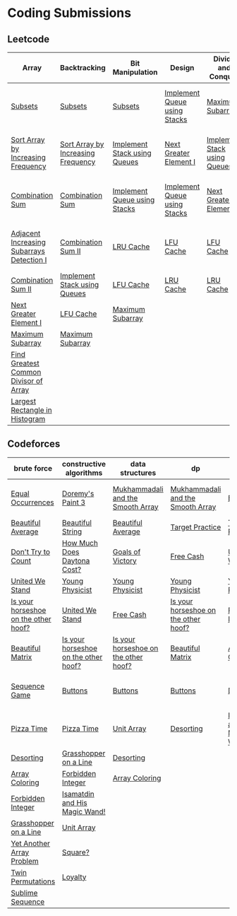 # Coding Submissions

## Leetcode

| Array | Backtracking | Bit Manipulation | Design | Divide and Conquer | Doubly-Linked List | Dynamic Programming | Hash Table | Linked List | Math | Monotonic Stack | Number Theory | Queue | Sorting | Stack | String |
| --- | --- | --- | --- | --- | --- | --- | --- | --- | --- | --- | --- | --- | --- | --- | --- |
| [Subsets](leetcode/78-subsets.md) | [Subsets](leetcode/78-subsets.md) | [Subsets](leetcode/78-subsets.md) | [Implement Queue using Stacks](leetcode/232-implement-queue-using-stacks.md) | [Maximum Subarray](leetcode/53-maximum-subarray.md) | [LRU Cache](leetcode/146-lru-cache.md) | [Maximum Subarray](leetcode/53-maximum-subarray.md) | [Integer to Roman](leetcode/12-integer-to-roman.md) | [LRU Cache](leetcode/146-lru-cache.md) | [Integer to Roman](leetcode/12-integer-to-roman.md) | [Next Greater Element I](leetcode/496-next-greater-element-i.md) | [Find Greatest Common Divisor of Array](leetcode/1979-find-greatest-common-divisor-of-array.md) | [Implement Queue using Stacks](leetcode/232-implement-queue-using-stacks.md) | [Sort Array by Increasing Frequency](leetcode/1636-sort-array-by-increasing-frequency.md) | [Next Greater Element I](leetcode/496-next-greater-element-i.md) | [Integer to Roman](leetcode/12-integer-to-roman.md) |
| [Sort Array by Increasing Frequency](leetcode/1636-sort-array-by-increasing-frequency.md) | [Sort Array by Increasing Frequency](leetcode/1636-sort-array-by-increasing-frequency.md) | [Implement Stack using Queues](leetcode/225-implement-stack-using-queues.md) | [Next Greater Element I](leetcode/496-next-greater-element-i.md) | [Implement Stack using Queues](leetcode/225-implement-stack-using-queues.md) | [Valid Parentheses](leetcode/20-valid-parentheses.md) | [Valid Parentheses](leetcode/20-valid-parentheses.md) | [Implement Queue using Stacks](leetcode/232-implement-queue-using-stacks.md) | [Next Greater Element I](leetcode/496-next-greater-element-i.md) | [Valid Parentheses](leetcode/20-valid-parentheses.md) | [Find Greatest Common Divisor of Array](leetcode/1979-find-greatest-common-divisor-of-array.md) |  |  |  | [Largest Rectangle in Histogram](leetcode/84-largest-rectangle-in-histogram.md) |  |
| [Combination Sum](leetcode/39-combination-sum.md) | [Combination Sum](leetcode/39-combination-sum.md) | [Implement Queue using Stacks](leetcode/232-implement-queue-using-stacks.md) | [Implement Queue using Stacks](leetcode/232-implement-queue-using-stacks.md) | [Next Greater Element I](leetcode/496-next-greater-element-i.md) | [Next Greater Element I](leetcode/496-next-greater-element-i.md) | [Implement Stack using Queues](leetcode/225-implement-stack-using-queues.md) | [Valid Parentheses](leetcode/20-valid-parentheses.md) | [LFU Cache](leetcode/460-lf-cache.md) | [Find Greatest Common Divisor of Array](leetcode/1979-find-greatest-common-divisor-of-array.md) | [Largest Rectangle in Histogram](leetcode/84-largest-rectangle-in-histogram.md) |  |  |  |  |  |
| [Adjacent Increasing Subarrays Detection I](leetcode/3349-adjacent-increasing-subarrays-detection-i.md) | [Combination Sum II](leetcode/40-combination-sum-ii.md) | [LRU Cache](leetcode/146-lru-cache.md) | [LFU Cache](leetcode/460-lf-cache.md) | [LFU Cache](leetcode/460-lfu-cache.md) | [LFU Cache](leetcode/460-lfu-cache.md) | [Find Greatest Common Divisor of Array](leetcode/1979-find-greatest-common-divisor-of-array.md) | [Find Greatest Common Divisor of Array](leetcode/1979-find-greatest-common-divisor-of-array.md) | [Find Greatest Common Divisor of Array](leetcode/1979-find-greatest-common-divisor-of-array.md) | [Count the Digits That Divide a Number](leetcode/2520-count-the-digits-that-divide-a-number.md) |  |  |  |  |  |  |
| [Combination Sum II](leetcode/40-combination-sum-ii.md) | [Implement Stack using Queues](leetcode/225-implement-stack-using-queues.md) | [LFU Cache](leetcode/460-lf-cache.md) | [LRU Cache](leetcode/146-lru-cache.md) | [LRU Cache](leetcode/146-lru-cache.md) |  |  |  |  |  |  |  |  |  |  |  |
| [Next Greater Element I](leetcode/496-next-greater-element-i.md) | [LFU Cache](leetcode/460-lf-cache.md) | [Maximum Subarray](leetcode/53-maximum-subarray.md) |  |  |  |  |  |  |  |  |  |  |  |  |  |
| [Maximum Subarray](leetcode/53-maximum-subarray.md) | [Maximum Subarray](leetcode/53-maximum-subarray.md) |  |  |  |  |  |  |  |  |  |  |  |  |  |  |
| [Find Greatest Common Divisor of Array](leetcode/1979-find-greatest-common-divisor-of-array.md) |  |  |  |  |  |  |  |  |  |  |  |  |  |  |  |
| [Largest Rectangle in Histogram](leetcode/84-largest-rectangle-in-histogram.md) |  |  |  |  |  |  |  |  |  |  |  |  |  |  |  |

## Codeforces

| brute force | constructive algorithms | data structures | dp | games | geometry | greedy | hashing | implementation | math | number theory | sortings | strings | two pointers |
| --- | --- | --- | --- | --- | --- | --- | --- | --- | --- | --- | --- | --- | --- |
| [Equal Occurrences](codeforces/2146-A-Equal-Occurrences.md) | [Doremy's Paint 3](codeforces/1890-A-Doremys-Paint-3.md) | [Mukhammadali and the Smooth Array](codeforces/2167-G-Mukhammadali-and-the-Smooth-Array.md) | [Mukhammadali and the Smooth Array](codeforces/2167-G-Mukhammadali-and-the-Smooth-Array.md) | [Buttons](codeforces/1858-A-Buttons.md) | [Walking Master](codeforces/1806-A-Walking-Master.md) | [Equal Occurrences](codeforces/2146-A-Equal-Occurrences.md) | [Sublime Sequence](codeforces/2148-A-Sublime-Sequence.md) | [Equal Occurrences](codeforces/2146-A-Equal-Occurrences.md) | [Ambitious Kid](codeforces/1866-A-Ambitious-Kid.md) | [United We Stand](codeforces/1859-A-United-We-Stand.md) | [Isamatdin and His Magic Wand!](codeforces/2167-C-Isamatdin-and-His-Magic-Wand.md) | [Don't Try to Count](codeforces/1881-A-Dont-Try-to-Count.md) | [Loyalty](codeforces/2161-C-Loyalty.md) |
| [Beautiful Average](codeforces/2162-A-Beautiful-Average.md) | [Beautiful String](codefiles/2162-B-Beautiful-String.md) | [Beautiful Average](codeforces/2162-A-Beautiful-Average.md) | [Target Practice](codeforces/1873-C-Target-Practice.md) | [Target Practice](codeforces/1873-C-Target-Practice.md) | [Buttons](codeforces/1858-A-Buttons.md) | [Forbidden Integer](codeforces/1845-A-Forbidden-Integer.md) |  | [Your Name](codeforces/2167-B-Your-Name.md) | [Your Name](codeforces/2167-B-Your-Name.md) | [Your Name](codeforces/2167-B-Your-Name.md) | [Your Name](codeforces/2167-B-Your-Name.md) |  |  |
| [Don't Try to Count](codeforces/1881-A-Dont-Try-to-Count.md) | [How Much Does Daytona Cost?](codeforces/1878-A-How-Much-Does-Daytona-Cost.md) | [Goals of Victory](codeforces/1877-A-Goals-of-Victory.md) | [Free Cash](codeforces/237-A-Free-Cash.md) | [United We Stand](codeforces/1859-A-United-We-Stand.md) | [Unit Array](codeforces/1834-A-Unit-Array.md) | [Yet Another Array Problem](codeforces/2167-D-Yet-Another-Array-Problem.md) |  | [Yet Another Array Problem](codeforces/2167-D-Yet-Another-Array-Problem.md) | [Yet Another Array Problem](codeforces/2167-D-Yet-Another-Array-Problem.md) |  | [Loyalty](codeforces/2161-C-Loyalty.md) |  |  |
| [United We Stand](codeforces/1859-A-United-We-Stand.md) | [Young Physicist](codeforces/69-A-Young-Physicist.md) | [Young Physicist](codeforces/69-A-Young-Physicist.md) | [Young Physicist](codeforces/69-A-Young-Physicist.md) | [Young Physicist](codeforces/69-A-Young-Physicist.md) | [Grasshopper on a Line](codeforces/1837-A-Grasshopper-on-a-Line.md) | [Square?](codeforces/2167-A-Square.md) |  | [Square?](codeforces/2167-A-Square.md) | [Sublime Sequence](codeforces/2148-A-Sublime-Sequence.md) |  |  |  |  |
| [Is your horseshoe on the other hoof?](codeforces/228-A-Is-your-horseshoe-on-the-other-hoof.md) | [United We Stand](codefiles/1859-A-United-We-Stand.md) | [Free Cash](codeforces/237-A-Free-Cash.md) | [Is your horseshoe on the other hoof?](codeforces/228-A-Is-your-horseshoe-on-the-other-hoof.md) | [Forbidden Integer](codeforces/1845-A-Forbidden-Integer.md) | [Desorting](codeforces/1853-A-Desorting.md) | [Isamatdin and His Magic Wand!](codeforces/2167-C-Isamatdin-and-His-Magic-Wand.md) |  | [Walking Master](codeforces/1806-A-Walking-Master.md) |  |  |  |  |  |
| [Beautiful Matrix](codeforces/263-A-Beautiful-Matrix.md) | [Is your horseshoe on the other hoof?](codeforces/228-A-Is-your-horseshoe-on-the-other-hoof.md) | [Is your horseshoe on the other hoof?](codeforces/228-A-Is-your-horseshoe-on-the-other-hoof.md) | [Beautiful Matrix](codeforces/263-A-Beautiful-Matrix.md) | [Array Coloring](codeforces/1857-A-Array-Coloring.md) | [Yet Another Array Problem](codeforces/2167-D-Yet-Another-Array-Problem.md) | [Coins](codeforces/1814-A-Coins.md) |  | [Coins](codeforces/1814-A-Coins.md) |  |  |  |  |  |
| [Sequence Game](codeforces/1862-B-Sequence-Game.md) | [Buttons](codeforces/1858-A-Buttons.md) | [Buttons](codeforces/1858-A-Buttons.md) | [Buttons](codeforces/1858-A-Buttons.md) | [Desorting](codeforces/1853-A-Desorting.md) | [Isamatdin and His Magic Wand!](codeforces/2167-C-Isamatdin-and-His-Magic-Wand.md) | [Blank Space](codeforces/1829-B-Blank-Space.md) |  | [Round Trip](codeforces/2161-A-Round-Trip.md) |  |  |  |  |  |
| [Pizza Time](codeforces/2156-A-Pizza-Time.md) | [Pizza Time](codeforces/2156-A-Pizza-Time.md) | [Unit Array](codeforces/1834-A-Unit-Array.md) | [Desorting](codeforces/1853-A-Desorting.md) | [Isamatdin and His Magic Wand!](codeforces/2167-C-Isamatdin-and-His-Magic-Wand.md) | [Walking Master](codeforces/1806-A-Walking-Master.md) | [Loyalty](codeforces/2161-C-Loyalty.md) |  |  |  |  |  |  |  |
| [Desorting](codeforces/1853-A-Desorting.md) | [Grasshopper on a Line](codeforces/1837-A-Grasshopper-on-a-Line.md) | [Desorting](codeforces/1853-A-Desorting.md) |  |  | [Lasers](codeforces/2148-B-Lasers.md) | [Round Trip](codeforces/2161-A-Round-Trip.md) |  |  |  |  |  |  |  |
| [Array Coloring](codeforces/1857-A-Array-Coloring.md) | [Forbidden Integer](codeforces/1845-A-Forbidden-Integer.md) | [Array Coloring](codeforces/1857-A-Array-Coloring.md) |  |  |  |  |  |  |  |  |  |  |  |
| [Forbidden Integer](codeforces/1845-A-Forbidden-Integer.md) | [Isamatdin and His Magic Wand!](codeforces/2167-C-Isamatdin-and-His-Magic-Wand.md) |  |  |  |  |  |  |  |  |  |  |  |  |
| [Grasshopper on a Line](codeforces/1837-A-Grasshopper-on-a-Line.md) | [Unit Array](codeforces/1834-A-Unit-Array.md) |  |  |  |  |  |  |  |  |  |  |  |  |
| [Yet Another Array Problem](codeforces/2167-D-Yet-Another-Array-Problem.md) | [Square?](codeforces/2167-A-Square.md) |  |  |  |  |  |  |  |  |  |  |  |  |
| [Twin Permutations](codeforces/1831-A-Twin-Permutations.md) | [Loyalty](codeforces/2161-C-Loyalty.md) |  |  |  |  |  |  |  |  |  |  |  |  |
| [Sublime Sequence](codeforces/2148-A-Sublime-Sequence.md) |  |  |  |  |  |  |  |  |  |  |  |  |  |
